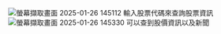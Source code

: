 ![螢幕擷取畫面 2025-01-26 145112](https://github.com/user-attachments/assets/fc5e4e89-4af3-46ff-abce-fcf409ff342f)
輸入股票代碼來查詢股票資訊
![螢幕擷取畫面 2025-01-26 145330](https://github.com/user-attachments/assets/c3bbb484-9e10-448d-b1e9-adbd0c20e26d)
可以查到股價資訊以及新聞
